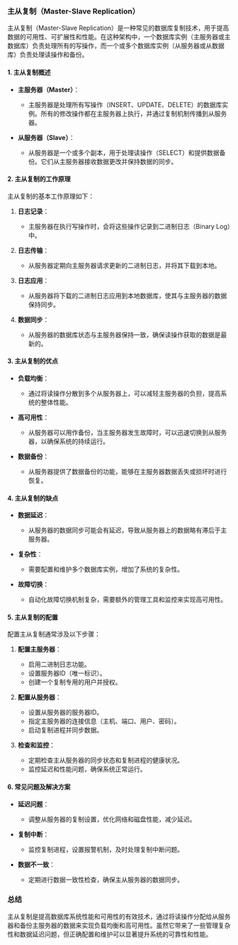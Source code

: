 ### 主从复制（Master-Slave Replication）

主从复制（Master-Slave Replication）是一种常见的数据库复制技术，用于提高数据的可用性、可扩展性和性能。在这种架构中，一个数据库实例（主服务器或主数据库）负责处理所有的写操作，而一个或多个数据库实例（从服务器或从数据库）负责处理读操作和备份。

#### 1. **主从复制概述**

- **主服务器（Master）**：
  - 主服务器是处理所有写操作（INSERT、UPDATE、DELETE）的数据库实例。所有的修改操作都在主服务器上执行，并通过复制机制传播到从服务器。

- **从服务器（Slave）**：
  - 从服务器是一个或多个副本，用于处理读操作（SELECT）和提供数据备份。它们从主服务器接收数据更改并保持数据的同步。

#### 2. **主从复制的工作原理**

主从复制的基本工作原理如下：

1. **日志记录**：
   - 主服务器在执行写操作时，会将这些操作记录到二进制日志（Binary Log）中。

2. **日志传输**：
   - 从服务器定期向主服务器请求更新的二进制日志，并将其下载到本地。

3. **日志应用**：
   - 从服务器将下载的二进制日志应用到本地数据库，使其与主服务器的数据保持同步。

4. **数据同步**：
   - 从服务器的数据库状态与主服务器保持一致，确保读操作获取的数据是最新的。

#### 3. **主从复制的优点**

- **负载均衡**：
  - 通过将读操作分散到多个从服务器上，可以减轻主服务器的负担，提高系统的整体性能。

- **高可用性**：
  - 从服务器可以用作备份，当主服务器发生故障时，可以迅速切换到从服务器，以确保系统的持续运行。

- **数据备份**：
  - 从服务器提供了数据备份的功能，能够在主服务器数据丢失或损坏时进行恢复。

#### 4. **主从复制的缺点**

- **数据延迟**：
  - 从服务器的数据同步可能会有延迟，导致从服务器上的数据略有滞后于主服务器。

- **复杂性**：
  - 需要配置和维护多个数据库实例，增加了系统的复杂性。

- **故障切换**：
  - 自动化故障切换机制复杂，需要额外的管理工具和监控来实现高可用性。

#### 5. **主从复制的配置**

配置主从复制通常涉及以下步骤：

1. **配置主服务器**：
   - 启用二进制日志功能。
   - 设置服务器ID（唯一标识）。
   - 创建一个复制专用的用户并授权。

2. **配置从服务器**：
   - 设置从服务器的服务器ID。
   - 指定主服务器的连接信息（主机、端口、用户、密码）。
   - 启动复制进程并同步数据。

3. **检查和监控**：
   - 定期检查主从服务器的同步状态和复制进程的健康状况。
   - 监控延迟和性能问题，确保系统正常运行。

#### 6. **常见问题及解决方案**

- **延迟问题**：
  - 调整从服务器的复制设置，优化网络和磁盘性能，减少延迟。

- **复制中断**：
  - 监控复制进程，设置报警机制，及时处理复制中断问题。

- **数据不一致**：
  - 定期进行数据一致性检查，确保主从服务器的数据同步。

### 总结

主从复制是提高数据库系统性能和可用性的有效技术，通过将读操作分配给从服务器和备份主服务器的数据来实现负载均衡和高可用性。虽然它带来了一些管理复杂性和数据延迟问题，但正确配置和维护可以显著提升系统的可靠性和性能。
